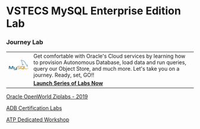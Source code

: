 # VSTECS MySQL Enterprise Edition Lab


### Journey Lab ###
|  | |
| ------------- | ------------- |
| <img src="/img/mysql.png" width=200>   | Get comfortable with Oracle's Cloud services by learning how to provision Autonomous Database, load data and run queries, query our Object Store, and much more.  Let's take you on a journey.  Ready, set, GO!! |
| |**[Launch Series of Labs Now](autonomous-data-warehouse/journey4-adwc)**  |


[Oracle OpenWorld Ziplabs - 2019](ziplabs)

[ADB Certification Labs](certification)


[ATP Dedicated Workshop](../autonomous-transaction-processing)